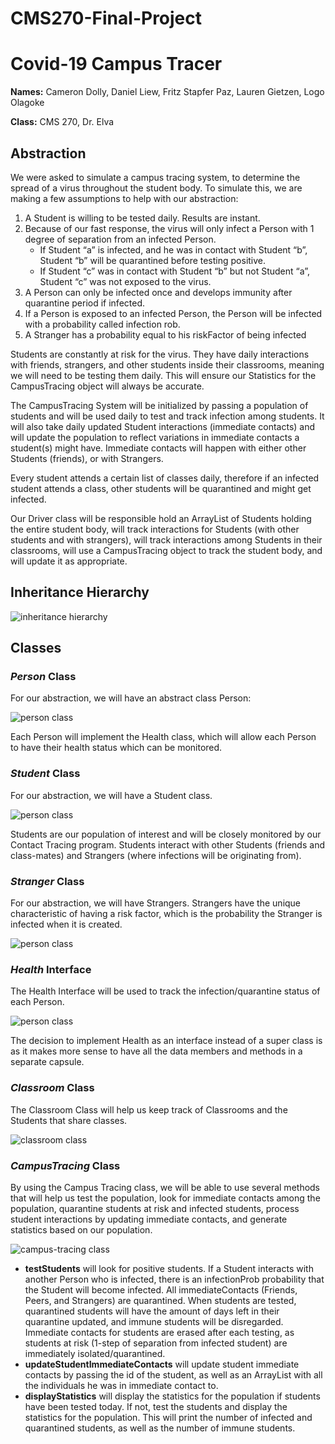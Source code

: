 # CMS270-Final-Project

# Covid-19 Campus Tracer

**Names:** Cameron Dolly, Daniel Liew, Fritz Stapfer Paz, Lauren Gietzen, Logo Olagoke

**Class:** CMS 270, Dr. Elva

## Abstraction

We were asked to simulate a campus tracing system, to determine the spread of a virus throughout the student body. To simulate this, we are making a few assumptions to help with our abstraction:

1. A Student is willing to be tested daily. Results are instant.
2. Because of our fast response, the virus will only infect a Person with 1 degree of separation from an infected Person.
   - If Student “a” is infected, and he was in contact with Student “b”, Student “b” will be quarantined before testing positive.
   - If Student “c” was in contact with Student “b” but not Student “a”, Student “c” was not exposed to the virus.
3. A Person can only be infected once and develops immunity after quarantine period if infected.
4. If a Person is exposed to an infected Person, the Person will be infected with a probability called infection rob.
5. A Stranger has a probability equal to his riskFactor of being infected

Students are constantly at risk for the virus. They have daily interactions with friends, strangers, and other students inside their classrooms, meaning we will need to be testing them daily. This will ensure our Statistics for the CampusTracing object will always be accurate.

The CampusTracing System will be initialized by passing a population of students and will be used daily to test and track infection among students. It will also take daily updated Student interactions (immediate contacts) and will update the population to reflect variations in immediate contacts a student(s) might have. Immediate contacts will happen with either other Students (friends), or with Strangers.

Every student attends a certain list of classes daily, therefore if an infected student attends a class, other students will be quarantined and might get infected.

Our Driver class will be responsible hold an ArrayList of Students holding the entire student body, will track interactions for Students (with other students and with strangers), will track interactions among Students in their classrooms, will use a CampusTracing object to track the student body, and will update it as appropriate.

## Inheritance Hierarchy

![inheritance hierarchy](./screenshots/umls/inheritannce-hierarchy.png)

## Classes

### _Person_ Class

For our abstraction, we will have an abstract class Person:

![person class](./screenshots/umls/person.png)

Each Person will implement the Health class, which will allow each Person to have their health status which can be monitored.

### _Student_ Class

For our abstraction, we will have a Student class.

![person class](./screenshots/umls/student.png)

Students are our population of interest and will be closely monitored by our Contact Tracing program. Students interact with other Students (friends and class-mates) and Strangers (where infections will be originating from).

### _Stranger_ Class

For our abstraction, we will have Strangers. Strangers have the unique characteristic of having a risk factor, which is the probability the Stranger is infected when it is created.

![person class](./screenshots/umls/stranger.png)

### _Health_ Interface

The Health Interface will be used to track the infection/quarantine status of each Person.

![person class](./screenshots/umls/health.png)

The decision to implement Health as an interface instead of a super class is as it makes more sense to have all the data members and methods in a separate capsule.

### _Classroom_ Class

The Classroom Class will help us keep track of Classrooms and the Students that share classes.

![classroom class](./screenshots/umls/classroom.png)

### _CampusTracing_ Class

By using the Campus Tracing class, we will be able to use several methods that will help us test the population, look for immediate contacts among the population, quarantine students at risk and infected students, process student interactions by updating immediate contacts, and generate statistics based on our population.

![campus-tracing class](./screenshots/umls/campus-tracing.png)

- **testStudents** will look for positive students. If a Student interacts with another Person who is infected, there is an infectionProb probability that the Student will become infected. All immediateContacts (Friends, Peers, and Strangers) are quarantined. When students are tested, quarantined students will have the amount of days left in their quarantine updated, and immune students will be disregarded. Immediate contacts for students are erased after each testing, as students at risk (1-step of separation from infected student) are immediately isolated/quarantined.
- **updateStudentImmediateContacts** will update student immediate contacts by passing the id of the student, as well as an ArrayList<Person> with all the individuals he was in immediate contact to.
- **displayStatistics** will display the statistics for the population if students have been tested today. If not, test the students and display the statistics for the population. This will print the number of infected and quarantined students, as well as the number of immune students.
